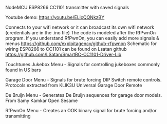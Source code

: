 NodeMCU ESP8266 CC1101 transmitter with saved signals 

Youtube demo: https://youtu.be/ELicQQNkzBY


Connects to your wifi network or it can broadcast its own wifi network (credentials are in the .ino file)
The code is modeled after the RfPwnOn program. If you understand RfPwnOn, you can easily add more signals & menus
https://github.com/exploitagency/github-rfpwnon
Schematic for wiring ESP8266 to CC1101 can be found on Lsatan github https://github.com/LSatan/SmartRC-CC1101-Driver-Lib

Touchtunes Jukebox Menu - Signals for controlling jukeboxes commonly found in US bars

Garage Door Menu - Signals for brute forcing DIP Switch remote controls. Protocols extracted from KLIK3U Universal Garage Door Remote

De Bruijn Menu - Generates De Bruijn sequences for garage door models. From Samy Kamkar Open Sesame 

RfPwnOn Menu - Creates an OOK binary signal for brute forcing and/or transmitting


